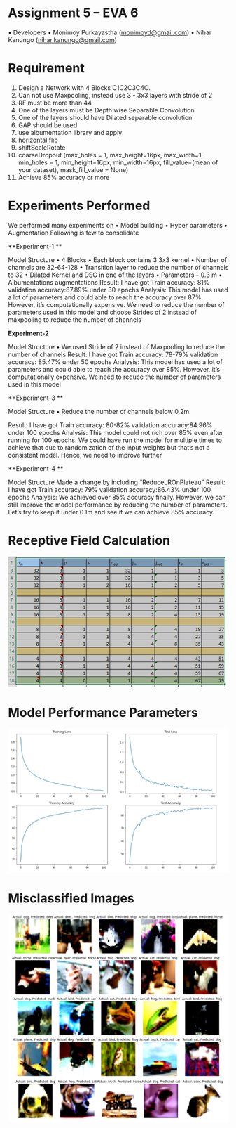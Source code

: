 
# Assignment 5 – EVA 6
• Developers
•	Monimoy Purkayastha (monimoyd@gmail.com)
•	Nihar Kanungo (nihar.kanungo@gmail.com)
# Requirement
1.	Design a Network with 4 Blocks C1C2C3C4O.
2.	Can not use Maxpooling, instead use 3 - 3x3 layers with stride of 2 
3.	RF must be more than 44 
4.	One of the layers must be Depth wise Separable Convolution
5.	One of the layers should have Dilated separable convolution
6.	GAP should be used
7.	use albumentation library and apply:
1.	horizontal flip
2.	shiftScaleRotate
3.	coarseDropout (max_holes = 1, max_height=16px, max_width=1, min_holes = 1, min_height=16px, min_width=16px, fill_value=(mean of your dataset), mask_fill_value = None)
8.	Achieve 85% accuracy or more 

# Experiments Performed 
We performed many experiments on 
•	Model building 
•	Hyper parameters 
•	Augmentation 
Following is few to consolidate 

**Experiment-1 **

Model Structure 
•	4 Blocks 
•	Each block contains 3 3x3 kernel
•	Number of channels are 32-64-128 
•	Transition layer to reduce the number of channels to 32
•	Dilated Kernel and DSC in one of the layers 
•	Parameters – 0.3 m
•	Albumentations augmentations
Result:
I have got Train accuracy: 81% validation accuracy:87.89% under 30 epochs 
Analysis:
This model has used a lot of parameters and could able to reach the accuracy over 87%. However, it’s computationally expensive. We need to reduce the number of parameters used in this model and choose Strides of 2 instead of maxpooling to reduce the number of channels 

**Experiment-2**

Model Structure 
•	We used Stride of 2 instead of Maxpooling to reduce the number of channels 
Result:
I have got Train accuracy: 78-79% validation accuracy: 85.47% under 50 epochs 
Analysis:
This model has used a lot of parameters and could able to reach the accuracy over 85%. However, it’s computationally expensive. We need to reduce the number of parameters used in this model

**Experiment-3 **

Model Structure 
•	Reduce the number of channels below 0.2m

Result:
I have got Train accuracy: 80-82% validation accuracy:84.96% under 100 epochs 
Analysis:
This model could not rich over 85% even after running for 100 epochs. We could have run the model for multiple times to achieve that due to randomization of the input weights but that’s not a consistent model. Hence, we need to improve further 

**Experiment-4 **

Model Structure 
Made a change by including “ReduceLROnPlateau” 
Result:
I have got Train accuracy: 79% validation accuracy:86.43% under 100 epochs 
Analysis:
We achieved over 85% accuracy finally. However, we can still improve the model performance by reducing the number of parameters. Let’s try to keep it under 0.1m and see if we can achieve 85% accuracy.

 


# Receptive Field Calculation

![ ](images/RF_CALC.PNG)

# Model Performance Parameters
![ ](images/loss_accuracy.PNG)

# Misclassified Images
![ ](images/misclassified.png)

